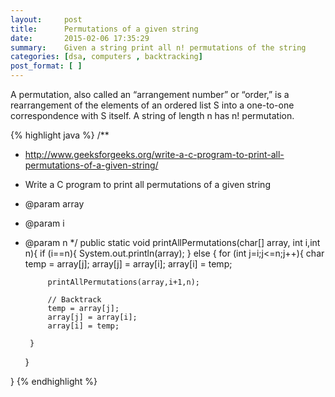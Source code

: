 ```yaml
---
layout:     post
title:      Permutations of a given string
date:       2015-02-06 17:35:29
summary:    Given a string print all n! permutations of the string
categories: [dsa, computers , backtracking]
post_format: [ ]
---
```

A permutation, also called an “arrangement number” or “order,” is a rearrangement of the elements of an ordered list S into a one-to-one correspondence with S itself. A string of length n has n! permutation. 

{% highlight java %}
/**
 * http://www.geeksforgeeks.org/write-a-c-program-to-print-all-permutations-of-a-given-string/
 * Write a C program to print all permutations of a given string
 * @param array
 * @param i
 * @param n
 */
public static void printAllPermutations(char[] array, int i,int n){
    if (i==n){
        System.out.println(array);
    } else {
        for (int j=i;j<=n;j++){
            char temp = array[j];
            array[j] = array[i];
            array[i] = temp;
            
            printAllPermutations(array,i+1,n);
            
            // Backtrack
            temp = array[j];
            array[j] = array[i];
            array[i] = temp;
            
        }
    }
    
}
{% endhighlight %}
